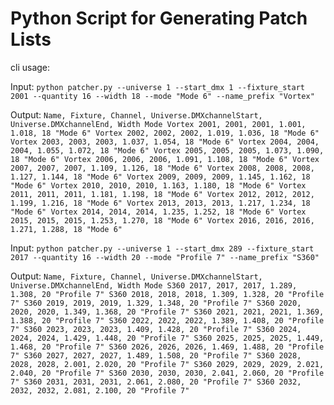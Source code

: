 # Python Script for Generating Patch Lists


cli usage:

Input:
``python patcher.py --universe 1 --start_dmx 1 --fixture_start 2001 --quantity 16 --width 18 --mode "Mode 6" --name_prefix "Vortex"``

Output:
``Name, Fixture, Channel, Universe.DMXchannelStart, Universe.DMXchannelEnd, Width Mode
Vortex 2001, 2001, 2001, 1.001, 1.018, 18 "Mode 6"
Vortex 2002, 2002, 2002, 1.019, 1.036, 18 "Mode 6"
Vortex 2003, 2003, 2003, 1.037, 1.054, 18 "Mode 6"
Vortex 2004, 2004, 2004, 1.055, 1.072, 18 "Mode 6"
Vortex 2005, 2005, 2005, 1.073, 1.090, 18 "Mode 6"
Vortex 2006, 2006, 2006, 1.091, 1.108, 18 "Mode 6"
Vortex 2007, 2007, 2007, 1.109, 1.126, 18 "Mode 6"
Vortex 2008, 2008, 2008, 1.127, 1.144, 18 "Mode 6"
Vortex 2009, 2009, 2009, 1.145, 1.162, 18 "Mode 6"
Vortex 2010, 2010, 2010, 1.163, 1.180, 18 "Mode 6"
Vortex 2011, 2011, 2011, 1.181, 1.198, 18 "Mode 6"
Vortex 2012, 2012, 2012, 1.199, 1.216, 18 "Mode 6"
Vortex 2013, 2013, 2013, 1.217, 1.234, 18 "Mode 6"
Vortex 2014, 2014, 2014, 1.235, 1.252, 18 "Mode 6"
Vortex 2015, 2015, 2015, 1.253, 1.270, 18 "Mode 6"
Vortex 2016, 2016, 2016, 1.271, 1.288, 18 "Mode 6"``

Input:
``python patcher.py --universe 1 --start_dmx 289 --fixture_start 2017 --quantity 16 --width 20 --mode "Profile 7" --name_prefix "S360"``

Output:
``Name, Fixture, Channel, Universe.DMXchannelStart, Universe.DMXchannelEnd, Width Mode
S360 2017, 2017, 2017, 1.289, 1.308, 20 "Profile 7"
S360 2018, 2018, 2018, 1.309, 1.328, 20 "Profile 7"
S360 2019, 2019, 2019, 1.329, 1.348, 20 "Profile 7"
S360 2020, 2020, 2020, 1.349, 1.368, 20 "Profile 7"
S360 2021, 2021, 2021, 1.369, 1.388, 20 "Profile 7"
S360 2022, 2022, 2022, 1.389, 1.408, 20 "Profile 7"
S360 2023, 2023, 2023, 1.409, 1.428, 20 "Profile 7"
S360 2024, 2024, 2024, 1.429, 1.448, 20 "Profile 7"
S360 2025, 2025, 2025, 1.449, 1.468, 20 "Profile 7"
S360 2026, 2026, 2026, 1.469, 1.488, 20 "Profile 7"
S360 2027, 2027, 2027, 1.489, 1.508, 20 "Profile 7"
S360 2028, 2028, 2028, 2.001, 2.020, 20 "Profile 7"
S360 2029, 2029, 2029, 2.021, 2.040, 20 "Profile 7"
S360 2030, 2030, 2030, 2.041, 2.060, 20 "Profile 7"
S360 2031, 2031, 2031, 2.061, 2.080, 20 "Profile 7"
S360 2032, 2032, 2032, 2.081, 2.100, 20 "Profile 7"``